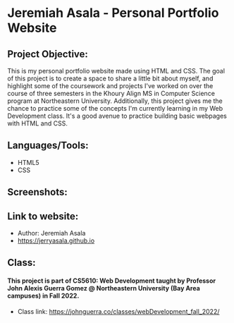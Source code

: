 # Jeremiah Asala - Personal Portfolio Website



## Project Objective:
This is my personal portfolio website made using HTML and CSS. The goal of this project is to create a space to share a little bit about myself, and highlight some of the coursework and projects I've worked on over the course of three semesters in the Khoury Align MS in Computer Science program at Northeastern University. Additionally, this project gives me the chance to practice some of the concepts I'm currently learning in my Web Development class. It's a good avenue to practice building basic webpages with HTML and CSS.



## Languages/Tools:
- HTML5
- CSS



## Screenshots:



## Link to website:
- Author: Jeremiah Asala
- https://jerryasala.github.io



## Class:
#### This project is part of CS5610: Web Development taught by Professor John Alexis Guerra Gomez @ Northeastern University (Bay Area campuses) in Fall 2022. 
- Class link: https://johnguerra.co/classes/webDevelopment_fall_2022/
